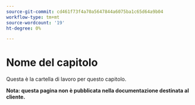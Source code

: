```yaml
---
source-git-commit: cd461f73f4a70a5647844a6075ba1c65d64a9b04
workflow-type: tm+mt
source-wordcount: '19'
ht-degree: 0%

---
```

# Nome del capitolo

Questa è la cartella di lavoro per questo capitolo.

**Nota: questa pagina non è pubblicata nella documentazione destinata al cliente.**
